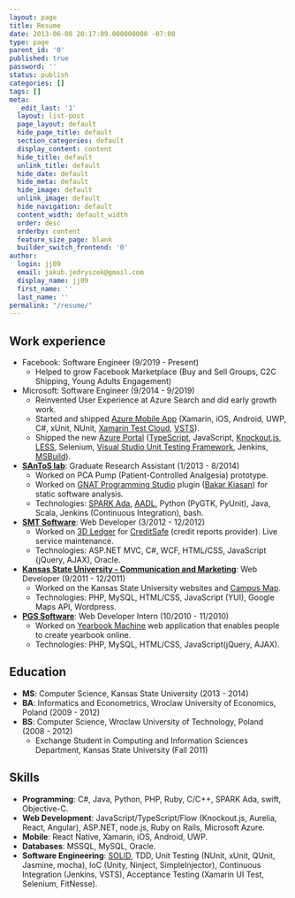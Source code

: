 ```yaml
---
layout: page
title: Resume
date: 2013-06-08 20:17:09.000000000 -07:00
type: page
parent_id: '0'
published: true
password: ''
status: publish
categories: []
tags: []
meta:
  _edit_last: '1'
  layout: list-post
  page_layout: default
  hide_page_title: default
  section_categories: default
  display_content: content
  hide_title: default
  unlink_title: default
  hide_date: default
  hide_meta: default
  hide_image: default
  unlink_image: default
  hide_navigation: default
  content_width: default_width
  order: desc
  orderby: content
  feature_size_page: blank
  builder_switch_frontend: '0'
author:
  login: jj09
  email: jakub.jedryszek@gmail.com
  display_name: jj09
  first_name: ''
  last_name: ''
permalink: "/resume/"
---
```

<h2>Work experience</h2>
<ul>
<li>Facebook: Software Engineer (9/2019 - Present)
<ul>
<li>Helped to grow Facebook Marketplace (Buy and Sell Groups, C2C Shipping, Young Adults Engagement)</li>
</ul>
</li>
<li>Microsoft: Software Engineer (9/2014 - 9/2019)
<ul>
<li>Reinvented User Experience at Azure Search and did early growth work.</li>
<li>Started and shipped <a href="https://jj09.net/under-the-hood-of-the-azure-mobile-app/">Azure Mobile App</a> (Xamarin, iOS, Android, UWP, C#, xUnit, NUnit, <a href="https://www.xamarin.com/test-cloud">Xamarin Test Cloud</a>, <a href="https://www.visualstudio.com/team-services/">VSTS</a>).</li>
<li>Shipped the new <a href="https://channel9.msdn.com/events/Visual-Studio/Visual-Studio-Live-Redmond-2016/T15">Azure Portal</a> (<a href="http://www.typescriptlang.org/">TypeScript</a>, JavaScript, <a href="http://knockoutjs.com/">Knockout.js</a>, <a href="http://lesscss.org/">LESS</a>, Selenium, <a href="http://en.wikipedia.org/wiki/Visual_Studio_Unit_Testing_Framework">Visual Studio Unit Testing Framework</a>, Jenkins, <a href="http://msdn.microsoft.com/en-us/library/dd393574.aspx">MSBuild</a>).</li>
</ul>
</li>
<li><b><a href="http://www.santoslab.org">SAnToS lab</a></b>: Graduate Research Assistant (1/2013 - 8/2014)
<ul>
<li>Worked on PCA Pump (Patient-Controlled Analgesia) prototype.</li>
<li>Worked on <a href="http://libre.adacore.com/tools/gps/">GNAT Programming Studio</a> plugin (<a href="http://www.sireum.org/bakar">Bakar Kiasan</a>) for static software analysis.</li>
<li>Technologies: <a href="http://en.wikipedia.org/wiki/SPARK_(programming_language)">SPARK Ada</a>, <a href="http://en.wikipedia.org/wiki/Architecture_Analysis_%26_Design_Language">AADL</a>, Python (PyGTK, PyUnit), Java, Scala, Jenkins (Continuous Integration), bash.</li>
</ul>
</li>
<li><b><a href="http://www.smtsoftware.com/en">SMT Software</a></b>: Web Developer (3/2012 - 12/2012)
<ul>
<li>Worked on <a href="http://www.3dledger.com/">3D Ledger</a> for <a href="http://creditsafe.com/">CreditSafe</a> (credit reports provider). Live service maintenance.</li>
<li>Technologies: ASP.NET MVC, C#, WCF, HTML/CSS, JavaScript (jQuery, AJAX), Oracle.</li>
</ul>
</li>
<li><b><a href="http://www.k-state.edu/vpcm/">Kansas State University - Communication and Marketing</a></b>: Web Developer (9/2011 - 12/2011)
<ul>
<li>Worked on the Kansas State University websites and <a href="http://www.k-state.edu/maps/">Campus Map</a>.</li>
<li>Technologies: PHP, MySQL, HTML/CSS, JavaScript (YUI), Google Maps API, Wordpress.</li>
</ul>
</li>
<li><b><a href="http://www.pgs-soft.com/">PGS Software</a></b>: Web Developer Intern (10/2010 - 11/2010)
<ul>
<li>Worked on <a href="https://yearbook.com/">Yearbook Machine</a> web application that enables people to create yearbook online.</li>
<li>Technologies: PHP, MySQL, HTML/CSS, JavaScript(jQuery, AJAX).</li>
</ul>
</li>
</ul>
<h2>Education</h2>
<ul>
<li><b>MS</b>: Computer Science, Kansas State University (2013 - 2014)</li>
<li><b>BA</b>: Informatics and Econometrics, Wroclaw University of Economics, Poland (2009 - 2012)</li>
<li><b>BS</b>: Computer Science, Wroclaw University of Technology, Poland (2008 - 2012)
<ul>
<li>Exchange Student in Computing and Information Sciences Department, Kansas State University (Fall 2011)</li>
</ul>
</li>
</ul>
<h2>Skills</h2>
<ul>
<li><b>Programming</b>: C#, Java, Python, PHP, Ruby, C/C++, SPARK Ada, swift, Objective-C.</li>
<li><b>Web Development</b>: JavaScript/TypeScript/Flow (Knockout.js, Aurelia, React, Angular), ASP.NET, node.js, Ruby on Rails, Microsoft Azure.</li>
<li><b>Mobile</b>: React Native, Xamarin, iOS, Android, UWP.</li>
<li><b>Databases</b>: MSSQL, MySQL, Oracle.</li>
<li><b>Software Engineering</b>: <a href="https://en.wikipedia.org/wiki/SOLID_(object-oriented_design)">SOLID</a>, TDD, Unit Testing (NUnit, xUnit, QUnit, Jasmine, mocha), IoC (Unity, Ninject, SimpleInjector), Continuous Integration (Jenkins, VSTS), Acceptance Testing (Xamarin UI Test, Selenium, FitNesse).</li>
</ul>
